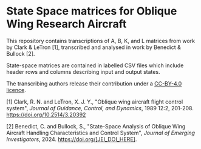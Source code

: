 # State Space matrices for Oblique Wing Research Aircraft

This repository contains transcriptions of A, B, K, and L matrices from work by Clark & LeTron [1], transcribed and analysed in work by Benedict & Bullock [2].

State-space matrices are contained in labelled CSV files which include header rows and columns describing input and output states.

The transcribing authors release their contribution under a [CC-BY-4.0 licence](https://creativecommons.org/licenses/by/4.0/).

[1] Clark, R. N. and LeTron, X. J. Y., "Oblique wing aircraft flight control system", _Journal of Guidance, Control, and Dynamics_, 1989 12:2, 201-208. https://doi.org/10.2514/3.20392

[2] Benedict, C. and Bullock, S., "State-Space Analysis of Oblique Wing Aircraft Handling Characteristics and Control System", _Journal of Emerging Investigators_, 2024. https://doi.org/[JEI_DOI_HERE].
